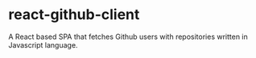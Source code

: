 # react-github-client
A React based SPA that fetches Github users with repositories written in Javascript language.
